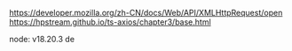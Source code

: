 https://developer.mozilla.org/zh-CN/docs/Web/API/XMLHttpRequest/open
https://hpstream.github.io/ts-axios/chapter3/base.html

node: v18.20.3
de